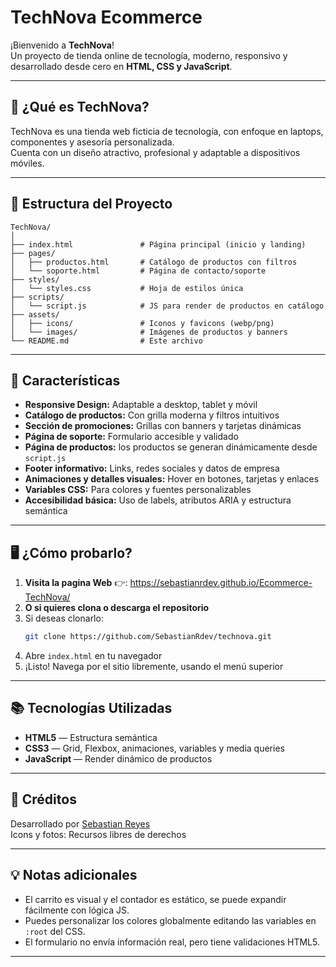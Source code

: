 # TechNova Ecommerce

¡Bienvenido a **TechNova**!  
Un proyecto de tienda online de tecnología, moderno, responsivo y desarrollado desde cero en **HTML, CSS y JavaScript**.

---

## 🚀 ¿Qué es TechNova?
TechNova es una tienda web ficticia de tecnología, con enfoque en laptops, componentes y asesoría personalizada.  
Cuenta con un diseño atractivo, profesional y adaptable a dispositivos móviles.

---

## 📁 Estructura del Proyecto

```
TechNova/
│
├── index.html               # Página principal (inicio y landing)
├── pages/
│   ├── productos.html       # Catálogo de productos con filtros
│   └── soporte.html         # Página de contacto/soporte
├── styles/
│   └── styles.css           # Hoja de estilos única
├── scripts/
│   └── script.js            # JS para render de productos en catálogo
├── assets/
│   ├── icons/               # Iconos y favicons (webp/png)
│   └── images/              # Imágenes de productos y banners
└── README.md                # Este archivo
```

---

## 🌟 Características

- **Responsive Design:** Adaptable a desktop, tablet y móvil
- **Catálogo de productos:** Con grilla moderna y filtros intuitivos
- **Sección de promociones:** Grillas con banners y tarjetas dinámicas
- **Página de soporte:** Formulario accesible y validado
- **Página de productos:** los productos se generan dinámicamente desde `script.js`
- **Footer informativo:** Links, redes sociales y datos de empresa
- **Animaciones y detalles visuales:** Hover en botones, tarjetas y enlaces
- **Variables CSS:** Para colores y fuentes personalizables
- **Accesibilidad básica:** Uso de labels, atributos ARIA y estructura semántica

---

## 🖥️ ¿Cómo probarlo?

1. **Visita la pagina Web** 👉: https://sebastianrdev.github.io/Ecommerce-TechNova/
1. **O si quieres clona o descarga el repositorio**
2. Si deseas clonarlo:
    ```bash
    git clone https://github.com/SebastianRdev/technova.git
3. Abre `index.html` en tu navegador
4. ¡Listo! Navega por el sitio libremente, usando el menú superior


---

## 📚 Tecnologías Utilizadas

- **HTML5** — Estructura semántica
- **CSS3** — Grid, Flexbox, animaciones, variables y media queries
- **JavaScript** — Render dinámico de productos

---

## 📝 Créditos

Desarrollado por [Sebastian Reyes](https://github.com/SebastianRdev)  
Icons y fotos: Recursos libres de derechos

---

## 💡 Notas adicionales

- El carrito es visual y el contador es estático, se puede expandir fácilmente con lógica JS.
- Puedes personalizar los colores globalmente editando las variables en `:root` del CSS.
- El formulario no envía información real, pero tiene validaciones HTML5.

---
